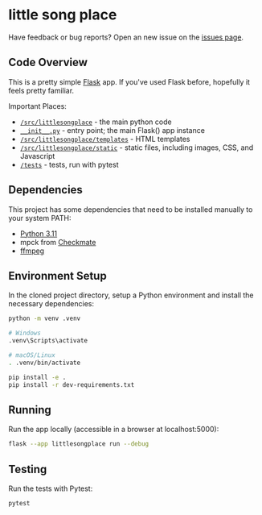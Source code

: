 # little song place
Have feedback or bug reports?  Open an new issue on the
[issues page](https://github.com/cfulljames/littlesongplace/issues).

## Code Overview
This is a pretty simple [Flask](https://flask.palletsproject.com) app.  If
you've used Flask before, hopefully it feels pretty familiar.

Important Places:
- [`/src/littlesongplace`](/src/littlesongplace) - the main python code
- [`__init__.py`](/src/littlesongplace/__init__.py) - entry point; the main Flask() app instance
- [`/src/littlesongplace/templates`](/src/littlesongplace/templates) - HTML templates
- [`/src/littlesongplace/static`](/src/littlesongplace/static) - static files, including images, CSS, and Javascript
- [`/tests`](/tests) - tests, run with pytest

## Dependencies
This project has some dependencies that need to be installed manually to your system PATH:
- [Python 3.11](https://python.org)
- mpck from [Checkmate](https://github.com/Sjord/checkmate)
- [ffmpeg](https://ffmpeg.org/)

## Environment Setup
In the cloned project directory, setup a Python environment and install the
necessary dependencies:
``` sh
python -m venv .venv

# Windows
.venv\Scripts\activate

# macOS/Linux
. .venv/bin/activate

pip install -e .
pip install -r dev-requirements.txt
```

## Running
Run the app locally (accessible in a browser at localhost:5000):
``` sh
flask --app littlesongplace run --debug
```

## Testing
Run the tests with Pytest:
``` sh
pytest
```
